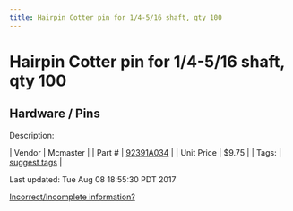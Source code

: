 ```yaml
---
title: Hairpin Cotter pin for 1/4-5/16 shaft, qty 100
---
```


# Hairpin Cotter pin for 1/4-5/16 shaft, qty 100
## Hardware / Pins
Description: 	 

| Vendor | Mcmaster | 
| Part # | [92391A034](https://www.mcmaster.com/#92391A034) | 
| Unit Price | $9.75 | 
| Tags: | [suggest tags](https://docs.google.com/forms/d/e/1FAIpQLSeWyY8v3RgOty-MyWmh9U0iivNYN_molChYyS-0U-o-kOAv_g/viewform) | 

Last updated: Tue Aug 08 18:55:30 PDT 2017

 [Incorrect/Incomplete information?](https://docs.google.com/forms/d/e/1FAIpQLSeWyY8v3RgOty-MyWmh9U0iivNYN_molChYyS-0U-o-kOAv_g/viewform)